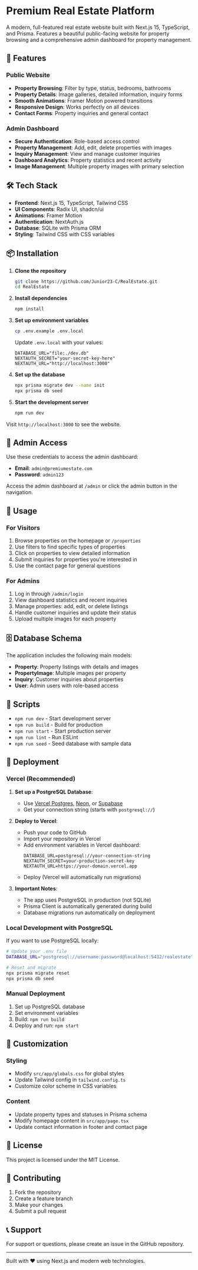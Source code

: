 # Premium Real Estate Platform

A modern, full-featured real estate website built with Next.js 15, TypeScript, and Prisma. Features a beautiful public-facing website for property browsing and a comprehensive admin dashboard for property management.

## 🚀 Features

### Public Website
- **Property Browsing**: Filter by type, status, bedrooms, bathrooms
- **Property Details**: Image galleries, detailed information, inquiry forms
- **Smooth Animations**: Framer Motion powered transitions
- **Responsive Design**: Works perfectly on all devices
- **Contact Forms**: Property inquiries and general contact

### Admin Dashboard
- **Secure Authentication**: Role-based access control
- **Property Management**: Add, edit, delete properties with images
- **Inquiry Management**: View and manage customer inquiries
- **Dashboard Analytics**: Property statistics and recent activity
- **Image Management**: Multiple property images with primary selection

## 🛠️ Tech Stack

- **Frontend**: Next.js 15, TypeScript, Tailwind CSS
- **UI Components**: Radix UI, shadcn/ui
- **Animations**: Framer Motion
- **Authentication**: NextAuth.js
- **Database**: SQLite with Prisma ORM
- **Styling**: Tailwind CSS with CSS variables

## 📦 Installation

1. **Clone the repository**
   ```bash
   git clone https://github.com/Junior23-C/RealEstate.git
   cd RealEstate
   ```

2. **Install dependencies**
   ```bash
   npm install
   ```

3. **Set up environment variables**
   ```bash
   cp .env.example .env.local
   ```
   
   Update `.env.local` with your values:
   ```env
   DATABASE_URL="file:./dev.db"
   NEXTAUTH_SECRET="your-secret-key-here"
   NEXTAUTH_URL="http://localhost:3000"
   ```

4. **Set up the database**
   ```bash
   npx prisma migrate dev --name init
   npx prisma db seed
   ```

5. **Start the development server**
   ```bash
   npm run dev
   ```

Visit `http://localhost:3000` to see the website.

## 🔐 Admin Access

Use these credentials to access the admin dashboard:
- **Email**: `admin@premiumestate.com`
- **Password**: `admin123`

Access the admin dashboard at `/admin` or click the admin button in the navigation.

## 📱 Usage

### For Visitors
1. Browse properties on the homepage or `/properties`
2. Use filters to find specific types of properties
3. Click on properties to view detailed information
4. Submit inquiries for properties you're interested in
5. Use the contact page for general questions

### For Admins
1. Log in through `/admin/login`
2. View dashboard statistics and recent inquiries
3. Manage properties: add, edit, or delete listings
4. Handle customer inquiries and update their status
5. Upload multiple images for each property

## 🗄️ Database Schema

The application includes the following main models:
- **Property**: Property listings with details and images
- **PropertyImage**: Multiple images per property
- **Inquiry**: Customer inquiries about properties
- **User**: Admin users with role-based access

## 🔧 Scripts

- `npm run dev` - Start development server
- `npm run build` - Build for production
- `npm run start` - Start production server
- `npm run lint` - Run ESLint
- `npm run seed` - Seed database with sample data

## 🚀 Deployment

### Vercel (Recommended)

1. **Set up a PostgreSQL Database**:
   - Use [Vercel Postgres](https://vercel.com/docs/storage/vercel-postgres), [Neon](https://neon.tech/), or [Supabase](https://supabase.com/)
   - Get your connection string (starts with `postgresql://`)

2. **Deploy to Vercel**:
   - Push your code to GitHub
   - Import your repository in Vercel
   - Add environment variables in Vercel dashboard:
     ```
     DATABASE_URL=postgresql://your-connection-string
     NEXTAUTH_SECRET=your-production-secret-key
     NEXTAUTH_URL=https://your-domain.vercel.app
     ```
   - Deploy (Vercel will automatically run migrations)

3. **Important Notes**:
   - The app uses PostgreSQL in production (not SQLite)
   - Prisma Client is automatically generated during build
   - Database migrations run automatically on deployment

### Local Development with PostgreSQL

If you want to use PostgreSQL locally:

```bash
# Update your .env file
DATABASE_URL="postgresql://username:password@localhost:5432/realestate"

# Reset and migrate
npx prisma migrate reset
npx prisma db seed
```

### Manual Deployment

1. Set up PostgreSQL database
2. Set environment variables
3. Build: `npm run build`
4. Deploy and run: `npm start`

## 🎨 Customization

### Styling
- Modify `src/app/globals.css` for global styles
- Update Tailwind config in `tailwind.config.ts`
- Customize color scheme in CSS variables

### Content
- Update property types and statuses in Prisma schema
- Modify homepage content in `src/app/page.tsx`
- Update contact information in footer and contact page

## 📄 License

This project is licensed under the MIT License.

## 🤝 Contributing

1. Fork the repository
2. Create a feature branch
3. Make your changes
4. Submit a pull request

## 📞 Support

For support or questions, please create an issue in the GitHub repository.

---

Built with ❤️ using Next.js and modern web technologies.